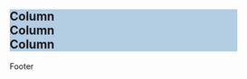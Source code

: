 <html lang="en">
<head>
<meta charset="utf-8">
<meta name="viewport" content="width=device-width, initial-scale=1">
<style>
* {
  box-sizing: border-box;
}

body {
  font-family: Arial, Helvetica, sans-serif;
}

/* Style the header */
.header {
  padding: 30px;
  text-align: center;
  font-size: 35px;
}

/* Create three equal columns that floats next to each other */
.column {
  float: left;
  width: 33.33%;
  padding: 10px;
  height: 300px;
  border-radius: 25px;
}

/* Clear floats after the columns */
.row:after {
  content: "";
  display: table;
  clear: both;
}

/* Style the footer background-color: #f1f1f1;*/
.footer { 
  padding: 10px;
  text-align: center;
}

/* Responsive layout - makes the three columns stack on top of each other instead of next to each other */
@media (max-width: 600px) {
  .column {
    width: 100%;
  }
}
</style>
</head>
<body>

<div class="header">
  <h2 style="color: #636efa>Learning Design by Tina Leard</h2>
</div>

<div class="row">
  <div class="column" style="background-color:#b3cde3;">Column</div>
  <div class="column" style="background-color:#b3cde3;">Column</div>
  <div class="column" style="background-color:#b3cde3;">Column</div>
</div>

<div class="footer">
  <p>Footer</p>
</div>

</body>
</html>
